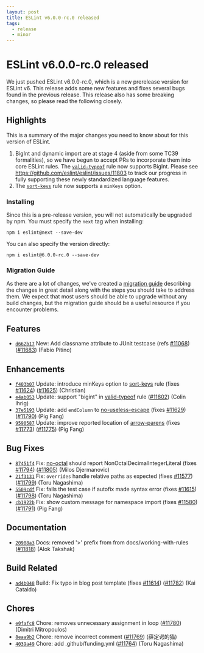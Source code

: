 ```yaml
---
layout: post
title: ESLint v6.0.0-rc.0 released
tags:
  - release
  - minor
---
```

# ESLint v6.0.0-rc.0 released

We just pushed ESLint v6.0.0-rc.0, which is a new prerelease version for ESLint v6. This release adds some new features and fixes several bugs found in the previous release. This release also has some breaking changes, so please read the following closely.

## Highlights

This is a summary of the major changes you need to know about for this version of ESLint.

1. BigInt and dynamic import are at stage 4 (aside from some TC39 formalities), so we have begun to accept PRs to incorporate them into core ESLint rules. The [`valid-typeof`](/docs/rules/valid-typeof) rule now supports BigInt. Please see https://github.com/eslint/eslint/issues/11803 to track our progress in fully supporting these newly standardized language features.
1. The [`sort-keys`](/docs/rules/sort-keys) rule now supports a `minKeys` option.

### Installing

Since this is a pre-release version, you will not automatically be upgraded by npm. You must specify the `next` tag when installing:

```
npm i eslint@next --save-dev
```

You can also specify the version directly:

```
npm i eslint@6.0.0-rc.0 --save-dev
```

### Migration Guide

As there are a lot of changes, we've created a [migration guide](/docs/6.0.0/user-guide/migrating-to-6.0.0) describing the changes in great detail along with the steps you should take to address them. We expect that most users should be able to upgrade without any build changes, but the migration guide should be a useful resource if you encounter problems.

## Features

* [`d662b17`](https://github.com/eslint/eslint/commit/d662b178c7dad193201564d16f7977af2f81ebcf) New: Add classname attribute to JUnit testcase (refs [#11068](https://github.com/eslint/eslint/issues/11068)) ([#11683](https://github.com/eslint/eslint/issues/11683)) (Fabio Pitino)

## Enhancements

* [`f403b07`](https://github.com/eslint/eslint/commit/f403b07283f91f1285d8318d6acea851dd765755) Update: introduce minKeys option to [sort-keys](/docs/rules/sort-keys) rule (fixes [#11624](https://github.com/eslint/eslint/issues/11624)) ([#11625](https://github.com/eslint/eslint/issues/11625)) (Christian)
* [`e4ab053`](https://github.com/eslint/eslint/commit/e4ab0531c4e44c23494c6a802aa2329d15ac90e5) Update: support "bigint" in [valid-typeof](/docs/rules/valid-typeof) rule ([#11802](https://github.com/eslint/eslint/issues/11802)) (Colin Ihrig)
* [`37e5193`](https://github.com/eslint/eslint/commit/37e5193102d7544f155cdcb09c7c50dc602914d4) Update: add `endColumn` to [no-useless-escape](/docs/rules/no-useless-escape) (fixes [#11629](https://github.com/eslint/eslint/issues/11629)) ([#11790](https://github.com/eslint/eslint/issues/11790)) (Pig Fang)
* [`9590587`](https://github.com/eslint/eslint/commit/9590587cef74c936ef9b7ce2d22a71e2fd0fbbc4) Update: improve reported location of [arrow-parens](/docs/rules/arrow-parens) (fixes [#11773](https://github.com/eslint/eslint/issues/11773)) ([#11775](https://github.com/eslint/eslint/issues/11775)) (Pig Fang)

## Bug Fixes

* [`87451f4`](https://github.com/eslint/eslint/commit/87451f4779bc4c0ec874042b6854920f947ee258) Fix: [no-octal](/docs/rules/no-octal) should report NonOctalDecimalIntegerLiteral (fixes [#11794](https://github.com/eslint/eslint/issues/11794)) ([#11805](https://github.com/eslint/eslint/issues/11805)) (Milos Djermanovic)
* [`21f3131`](https://github.com/eslint/eslint/commit/21f3131aa1636afa8e5c01053e0e870f968425b1) Fix: `overrides` handle relative paths as expected (fixes [#11577](https://github.com/eslint/eslint/issues/11577)) ([#11799](https://github.com/eslint/eslint/issues/11799)) (Toru Nagashima)
* [`5509cdf`](https://github.com/eslint/eslint/commit/5509cdfa1b3d575248eef89a935f79c82e3f3071) Fix: fails the test case if autofix made syntax error (fixes [#11615](https://github.com/eslint/eslint/issues/11615)) ([#11798](https://github.com/eslint/eslint/issues/11798)) (Toru Nagashima)
* [`cb1922b`](https://github.com/eslint/eslint/commit/cb1922bdc07e58de0e55c13fd992dd8faf3292a4) Fix: show custom message for namespace import (fixes [#11580](https://github.com/eslint/eslint/issues/11580)) ([#11791](https://github.com/eslint/eslint/issues/11791)) (Pig Fang)

## Documentation

* [`20908a3`](https://github.com/eslint/eslint/commit/20908a38f489c285abf8fceef4d9d13bf8b87f22) Docs: removed '>' prefix from from docs/working-with-rules ([#11818](https://github.com/eslint/eslint/issues/11818)) (Alok Takshak)

## Build Related

* [`ad4b048`](https://github.com/eslint/eslint/commit/ad4b048c6d034cbd7fd97deb4390d059bde8803f) Build: Fix typo in blog post template (fixes [#11614](https://github.com/eslint/eslint/issues/11614)) ([#11782](https://github.com/eslint/eslint/issues/11782)) (Kai Cataldo)

## Chores

* [`e0fafc8`](https://github.com/eslint/eslint/commit/e0fafc8ef59a80a6137f4170bbe46582d6fbcafc) Chore: removes unnecessary assignment in loop ([#11780](https://github.com/eslint/eslint/issues/11780)) (Dimitri Mitropoulos)
* [`8eaa9b2`](https://github.com/eslint/eslint/commit/8eaa9b259dc08dfb48269b1e4413d0d47698ed87) Chore: remove incorrect comment ([#11769](https://github.com/eslint/eslint/issues/11769)) (薛定谔的猫)
* [`4039a49`](https://github.com/eslint/eslint/commit/4039a49177f2fefacd747050b420c0c4560b7d4b) Chore: add .github/funding.yml ([#11764](https://github.com/eslint/eslint/issues/11764)) (Toru Nagashima)
